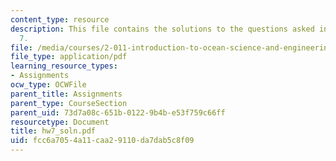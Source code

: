 ```yaml
---
content_type: resource
description: This file contains the solutions to the questions asked in the homework
  7.
file: /media/courses/2-011-introduction-to-ocean-science-and-engineering-spring-2006/fcc6a7054a11caa29110da7dab5c8f09_hw7_soln.pdf
file_type: application/pdf
learning_resource_types:
- Assignments
ocw_type: OCWFile
parent_title: Assignments
parent_type: CourseSection
parent_uid: 73d7a08c-651b-0122-9b4b-e53f759c66ff
resourcetype: Document
title: hw7_soln.pdf
uid: fcc6a705-4a11-caa2-9110-da7dab5c8f09
---
```

